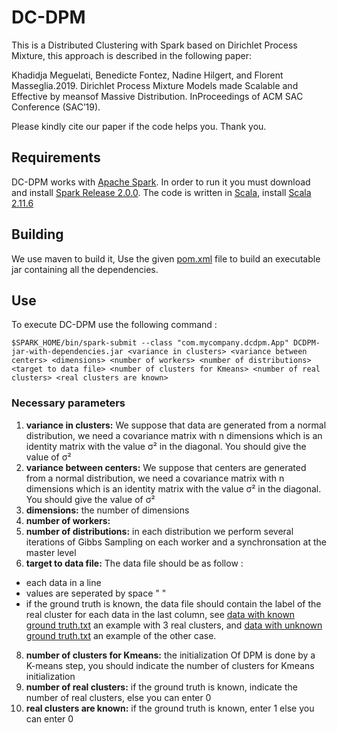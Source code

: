 # DC-DPM

This is a Distributed Clustering with Spark based on Dirichlet Process Mixture, this approach is described in the following paper:

Khadidja Meguelati, Benedicte Fontez, Nadine Hilgert, and Florent Masseglia.2019. Dirichlet Process Mixture Models made Scalable and Effective by meansof Massive Distribution. InProceedings of ACM SAC Conference (SAC’19).

Please kindly cite our paper if the code helps you. Thank you.

## Requirements
DC-DPM works with [Apache Spark](http://spark.apache.org). In order to run it you must download and install [Spark Release 2.0.0](https://spark.apache.org/releases/spark-release-2-0-0.html).
The code is written in [Scala](https://www.scala-lang.org/), install [Scala 2.11.6](https://www.scala-lang.org/download/2.11.6.html)

## Building
We use maven to build it, Use the given [pom.xml](https://github.com/anonymeDoc/DC-DPM/blob/master/pom.xml) file to build an executable jar containing all the dependencies.

## Use
To execute DC-DPM use the following command :
```
$SPARK_HOME/bin/spark-submit --class "com.mycompany.dcdpm.App" DCDPM-jar-with-dependencies.jar <variance in clusters> <variance between centers> <dimensions> <number of workers> <number of distributions> <target to data file> <number of clusters for Kmeans> <number of real clusters> <real clusters are known>
```
### Necessary parameters
1. **variance in clusters:** We suppose that data are generated from a normal distribution, we need a covariance matrix with n dimensions which is an identity matrix with the value σ² in the diagonal. You should give the value of σ² 
2. **variance between centers:** We suppose that centers are generated from a normal distribution, we need a covariance matrix with n dimensions which is an identity matrix with the value σ² in the diagonal. You should give the value of σ² 
3. **dimensions:** the number of dimensions
5. **number of workers:**
6. **number of distributions:** in each distribution we perform several iterations of Gibbs Sampling on each worker and a synchronsation at the master level  
7. **target to data file:** The data file should be as follow :
  * each data in a line
  * values are seperated by space " "
  * if the ground truth is known, the data file should contain the label of the real cluster for each data in the last column, see [data with known ground truth.txt](https://github.com/anonymeDoc/DC-DPM/blob/master/data%20with%20known%20ground%20truth.txt) an example with 3 real clusters, and [data with unknown ground truth.txt](https://github.com/anonymeDoc/DC-DPM/blob/master/data%20with%20unknown%20ground%20truth.txt) an example of the other case.
8. **number of clusters for Kmeans:** the initialization Of DPM is done by a K-means step, you should indicate the number of clusters for Kmeans initialization
9. **number of real clusters:** if the ground truth is known, indicate the number of real clusters, else you can enter 0 
10. **real clusters are known:** if the ground truth is known, enter 1 else you can enter 0
